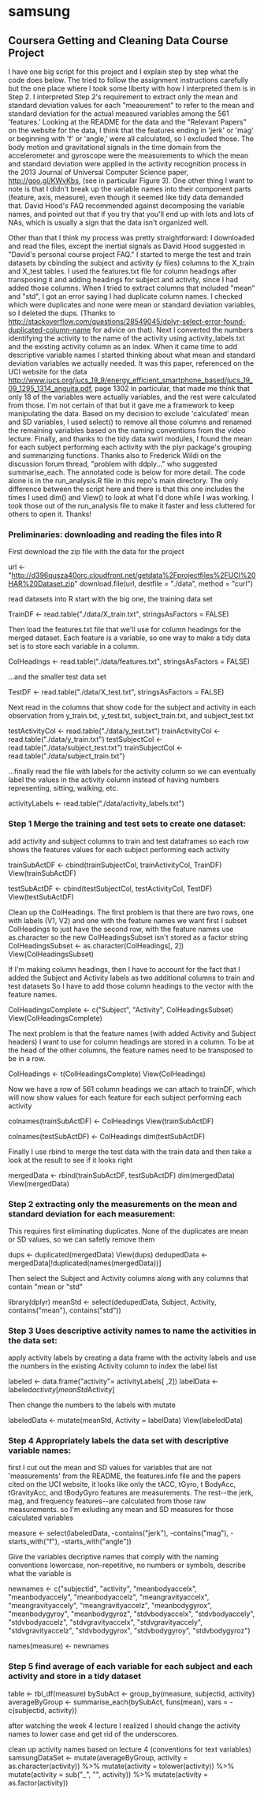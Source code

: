 # samsung
## Coursera Getting and Cleaning Data Course Project

I have one big script for this project and I explain step by step what the code does below. 
The tried to follow the assignment instructions carefully but the one place where I took some liberty with how I interpreted them is in Step 2. I interpreted Step 2's requirement to extract only the mean and standard deviation values for each "measurement" to refer to the mean and standard deviation for the actual measured variables among the 561 'features.' 
Looking at the README for the data and the "Relevant Papers" on the website for the data, I think that
the features ending in 'jerk' or 'mag' or beginning with 'f' or 'angle,' were all calculated, so I excluded those. The body motion and gravitational signals in the time domain from the accelerometer and gyroscope were the measurements to which the mean and standard deviation were applied in the activity recognition process in the 2013 Journal of Universal Computer Science paper, http://goo.gl/KWvKbs, (see in particular Figure 3). 
One other thing I want to note is that I didn't break up the variable names into their component parts (feature, axis, measure), even though it seemed like tidy data demanded that. David Hood's FAQ recommended against decomposing the variable names, and pointed out that if you try that you'll end up with lots and lots of NAs, which is usually a sign that the data isn't organized well. 

Other than that I think my process was pretty straightforward:
I downloaded and read the files, except the inertial signals as David Hood suggested in 
"David's personal course project FAQ."
I started to merge the test and train datasets by cbinding the subject and activity (y files) columns to the X_train and X_test tables.
I used the features.txt file for column headings after transposing it and adding headings for subject and activity, since I had added those columns.
When I tried to extract columns that included "mean" and "std", I got an error saying I had duplicate column names. I checked which were duplicates and none were mean or standard deviation variables, so I deleted the dups.
(Thanks to http://stackoverflow.com/questions/28549045/dplyr-select-error-found-duplicated-column-name for advice on that).
Next I converted the numbers identifying the activity to the name of the activity using activity_labels.txt and the existing activity column as an index.
When it came time to add descriptive variable names I started thinking about what mean and standard deviation variables we actually needed. It was this paper, referenced on the UCI website for the data http://www.jucs.org/jucs_19_9/energy_efficient_smartphone_based/jucs_19_09_1295_1314_anguita.pdf, page 1302 in particular, that made me think that only 18 of the variables were actually variables, and the rest were calculated from those. I'm not certain of that but it gave me a framework to keep manipulating the data. 
Based on my decision to exclude 'calculated' mean and SD variables, I used select() to remove all those columns and renamed the remaining variables based on the naming conventions from the video lecture.
Finally, and thanks to the tidy data swirl modules, I found the mean for each subject performing each activity with the plyr package's grouping and summarizing functions. Thanks also to Frederick Wildi on the discussion forum thread, "problem with ddply..." who suggested summarise_each. 
The annotated code is below for more detail. The code alone is in the run_analysis.R file in this repo's main directory. The only difference between the script here and there is that this one includes the times I used dim() and View() to look at what I'd done while I was working. I took those out of the run_analysis file to make it faster and less cluttered for others to open it. 
Thanks!


### Preliminaries: downloading and reading the files into R
First download the zip file with the data for the project

url <- "http://d396qusza40orc.cloudfront.net/getdata%2Fprojectfiles%2FUCI%20HAR%20Dataset.zip"
download.file(url, destfile = "./data", method = "curl")

read datasets into R
start with the big one, the training data set

TrainDF <- read.table("./data/X_train.txt", stringsAsFactors = FALSE)

Then load the features.txt file that we'll use for column headings
for the merged dataset. Each feature is a variable, so one way to make 
a tidy data set is to store each variable in a column. 

ColHeadings <- read.table("./data/features.txt", stringsAsFactors = FALSE)

...and the smaller test data set

TestDF <- read.table("./data/X_test.txt", stringsAsFactors = FALSE)

Next read in the columns that show code for the subject and activity 
in each observation from y_train.txt, y_test.txt, subject_train.txt, 
and subject_test.txt

testActivityCol <- read.table("./data/y_test.txt")
trainActivityCol <- read.table("./data/y_train.txt")
testSubjectCol <- read.table("./data/subject_test.txt")
trainSubjectCol <- read.table("./data/subject_train.txt")

...finally read the file with labels for the activity column so we 
can eventually label the values in the activity column instead 
of having numbers representing, sitting, walking, etc.

activityLabels <- read.table("./data/activity_labels.txt")

### Step 1 Merge the training and test sets to create one dataset:
add activity and subject columns to train and test dataframes so each row
shows the features values for each subject performing each activity

trainSubActDF <- cbind(trainSubjectCol, trainActivityCol, TrainDF)
View(trainSubActDF)

testSubActDF <- cbind(testSubjectCol, testActivityCol, TestDF)
View(testSubActDF)

Clean up the ColHeadings. The first problem is that there are two rows, 
one with labels (V1, V2) and one with the feature names we want
first I subset ColHeadings to just have the second row, with the feature names
use as.character so the new ColHeadingsSubset isn't stored as a factor string
ColHeadingsSubset <- as.character(ColHeadings[, 2])
View(ColHeadingsSubset)

If I'm making column headings, then I have to account for the fact that
I added the Subject and Activity labels as two additional columns to train and test datasets
So I have to add those column headings to the vector with the feature names.

ColHeadingsComplete <- c("Subject", "Activity", ColHeadingsSubset)
View(ColHeadingsComplete)

The next problem is that the feature names (with added Activity and Subject headers) 
I want to use for column headings are stored in a column. 
To be at the head of the other columns, the feature names need to be transposed to be in a row.

ColHeadings <- t(ColHeadingsComplete)
View(ColHeadings)


Now we have a row of 561 column headings we can attach
to trainDF, which will now show values for each feature
for each subject performing each activity

colnames(trainSubActDF) <- ColHeadings
View(trainSubActDF)

colnames(testSubActDF) <- ColHeadings
dim(testSubActDF)

Finally I use rbind to merge the test data with the train data 
and then take a look at the result to see if it looks right

mergedData <- rbind(trainSubActDF, testSubActDF)
dim(mergedData)
View(mergedData)

### Step 2 extracting only the measurements on the mean and standard deviation for each measurement:
This requires first eliminating duplicates. None of the duplicates are mean or SD 
values, so we can safetly remove them

dups <- duplicated(mergedData)
View(dups)
dedupedData <- mergedData[!duplicated(names(mergedData))]

Then select the Subject and Activity columns along with any columns that contain "mean or "std"

library(dplyr)
meanStd <- select(dedupedData, Subject, Activity, contains("mean"), contains("std"))

### Step 3 Uses descriptive activity names to name the activities in the data set: 
apply activity labels by creating a data frame with the activity labels
and use the numbers in the existing Activity column to index the label list

labeled <- data.frame("activity"= activityLabels[ ,2])
labelData <- labeled$activity[meanStd$Activity] 

Then change the numbers to the labels with mutate

labeledData <- mutate(meanStd, Activity = labelData)
View(labeledData)

### Step 4 Appropriately labels the data set with descriptive variable names:
first I cut out the mean and SD values for variables that are not 'measurements' 
from the README, the features.info file and the papers cited on the UCI website, 
it looks like only the tACC, tGyro, t BodyAcc, tGravityAcc, and tBodyGyro features are 
measurements. The rest--the jerk, mag, and frequency features--are calculated from 
those raw measurements.
so I'm exluding any mean and SD measures for those calculated variables

measure <- select(labeledData, -contains("jerk"), -contains("mag"), -starts_with("f"), -starts_with("angle"))

Give the variables decriptive names that comply with the naming conventions
lowercase, non-repetitive, no numbers or symbols, describe what the variable is

newnames <- c("subjectid", "activity", "meanbodyaccelx", "meanbodyaccely", "meanbodyaccelz", "meangravityaccelx", "meangravityaccely", "meangravityaccelz", "meanbodygyrox", "meanbodygyroy", "meanbodygyroz", "stdvbodyaccelx", "stdvbodyaccely", "stdvbodyaccelz", "stdvgravityaccelx", "stdvgravityaccely", "stdvgravityaccelz", "stdvbodygyrox", "stdvbodygyroy", "stdvbodygyroz")

names(measure) <- newnames

### Step 5 find average of each variable for each subject and each activity and store in a tidy dataset
table <- tbl_df(measure)
bySubAct <- group_by(measure, subjectid, activity)
averageByGroup <- summarise_each(bySubAct, funs(mean), vars = -c(subjectid, activity))

after watching the week 4 lecture I realized I should change the activity names to lower case and get rid of the underscores.

clean up activity names based on lecture 4 (conventions for text variables)
samsungDataSet <- mutate(averageByGroup, activity = as.character(activity)) %>% 
mutate(activity = tolower(activity)) %>% 
mutate(activity = sub("_", "", activity)) %>%
mutate(activity = as.factor(activity))
                 
